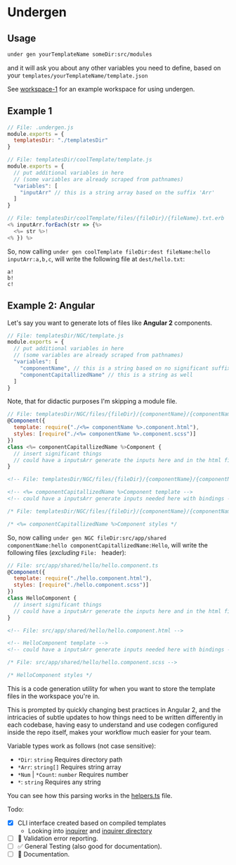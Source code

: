 Undergen
============

## Usage

```sh
under gen yourTemplateName someDir:src/modules
```

and it will ask you about any other variables you need to define, based on your `templates/yourTemplateName/template.json`

See [workspace-1](test/cases/workspace-1) for an example workspace for using undergen.

## Example 1

```js
// File: .undergen.js
module.exports = {
  templatesDir: "./templatesDir"
}
```

```js
// File: templatesDir/coolTemplate/template.js
module.exports = {
  // put additional variables in here
  // (some variables are already scraped from pathnames)
  "variables": [
    "inputArr" // this is a string array based on the suffix 'Arr'
  ]
}
```

```js
// File: templatesDir/coolTemplate/files/{fileDir}/{fileName}.txt.erb
<% inputArr.forEach(str => {%>
  <%= str %>!
<% }) %>
```

So, now calling `under gen coolTemplate fileDir:dest fileName:hello inputArr:a,b,c`,
will write the following file at `dest/hello.txt`:

```
a!
b!
c!

```

## Example 2: Angular

Let's say you want to generate lots of files like **Angular 2** components.

```js
// File: templatesDir/NGC/template.js
module.exports = {
  // put additional variables in here
  // (some variables are already scraped from pathnames)
  "variables": [
    "componentName", // this is a string based on no significant suffix
    "componentCapitallizedName" // this is a string as well
  ]
}
```

Note, that for didactic purposes I'm skipping a module file.

```js
// File: templatesDir/NGC/files/{fileDir}/{componentName}/{componentName}.component.ts.erb
@Component({
  template: require("./<%= componentName %>.component.html"),
  styles: [require("./<%= componentName %>.component.scss")]
})
class <%= componentCapitallizedName %>Component {
  // insert significant things
  // could have a inputsArr generate the inputs here and in the html file
}
```
```html
<!-- File: templatesDir/NGC/files/{fileDir}/{componentName}/{componentName}.component.html.erb -->

<!-- <%= componentCapitallizedName %>Component template -->
<!-- could have a inputsArr generate inputs needed here with bindings -->
```
```css
/* File: templatesDir/NGC/files/{fileDir}/{componentName}/{componentName}.component.scss.erb -->

/* <%= componentCapitallizedName %>Component styles */
```

So, now calling `under gen NGC fileDir:src/app/shared componentName:hello componentCapitallizedName:Hello`,
will write the following files (_excluding_ `File: ` header):

```js
// File: src/app/shared/hello/hello.component.ts
@Component({
  template: require("./hello.component.html"),
  styles: [require("./hello.component.scss")]
})
class HelloComponent {
  // insert significant things
  // could have a inputsArr generate the inputs here and in the html file
}
```
```html
<!-- File: src/app/shared/hello/hello.component.html -->

<!-- HelloComponent template -->
<!-- could have a inputsArr generate inputs needed here with bindings -->
```
```css
/* File: src/app/shared/hello/hello.component.scss -->

/* HelloComponent styles */
```


This is a code generation utility for when you want to store the 
template files in the workspace you're in.

This is prompted by quickly changing best practices in Angular 2,
and the intricacies of subtle updates to how things need to be written
differently in each codebase, having easy to understand and use codegen
configured inside the repo itself, makes your workflow much easier
for your team.

Variable types work as follows (not case sensitive):

 * `*Dir`: `string` Requires directory path
 * `*Arr`: `string[]` Requires string array
 * `*Num` | `*Count`: `number` Requires number
 * `*`: `string` Requires any string

You can see how this parsing works in the [helpers.ts](./src/helpers.ts) file.

Todo:
 - [x] CLI interface created based on compiled templates
    - Looking into [inquirer](https://github.com/SBoudrias/Inquirer.js) and [inquirer directory](https://github.com/nicksrandall/inquirer-directory)
 - [ ] :art: Validation error reporting.
 - [ ] :white_check_mark: General Testing (also good for documentation).
 - [ ] :memo: Documentation.
